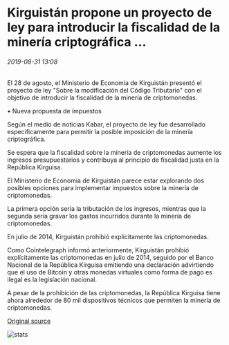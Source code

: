 # Kirguistán propone un proyecto de ley para introducir la fiscalidad de la minería criptográfica ...

###### 2019-08-31 13:08

El 28 de agosto, el Ministerio de Economía de Kirguistán presentó el proyecto de ley "Sobre la modificación del Código Tributario" con el objetivo de introducir la fiscalidad de la minería de criptomonedas.

• Nueva propuesta de impuestos

Según el medio de noticias Kabar, el proyecto de ley fue desarrollado específicamente para permitir la posible imposición de la minería criptográfica.

Se espera que la fiscalidad sobre la minería de criptomonedas aumente los ingresos presupuestarios y contribuya al principio de fiscalidad justa en la República Kirguisa.

El Ministerio de Economía de Kirguistán parece estar explorando dos posibles opciones para implementar impuestos sobre la minería de criptomonedas.

La primera opción sería la tributación de los ingresos, mientras que la segunda sería gravar los gastos incurridos durante la minería de criptomonedas.

En julio de 2014, Kirguistán prohibió explícitamente las criptomonedas.

Como Cointelegraph informó anteriormente, Kirguistán prohibió explícitamente las criptomonedas en julio de 2014, seguido por el Banco Nacional de la República Kirguisa emitiendo una declaración advirtiendo que el uso de Bitcoin y otras monedas virtuales como forma de pago es ilegal es la legislación nacional.

A pesar de la prohibición de las criptomonedas, la República Kirguisa tiene ahora alrededor de 80 mil dispositivos técnicos que permiten la minería de criptomonedas.

[Original source](https://cointelegraph.com/news/kyrgyzstan-proposes-draft-law-to-introduce-crypto-mining-taxation)

![stats](https://c.statcounter.com/11760860/0/a89fa40b/1/ "stats")